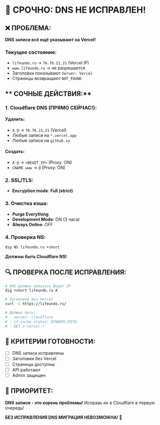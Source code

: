 # 🚨 СРОЧНО: DNS НЕ ИСПРАВЛЕН!

## **❌ ПРОБЛЕМА:**

**DNS записи всё ещё указывают на Vercel!**

### **Текущее состояние:**
- `lifeundo.ru` → `76.76.21.21` (Vercel IP)
- `www.lifeundo.ru` → не разрешается
- Заголовки показывают `Server: Vercel`
- Страницы возвращают `NOT_FOUND`

## ** СОЧНЫЕ ДЕЙСТВИЯ:**

### **1. Cloudflare DNS (ПРЯМО СЕЙЧАС!):**

#### **Удалить:**
- `A @` → `76.76.21.21` (Vercel)
- Любые записи на `*.vercel.app`
- Любые записи на `github.io`

#### **Создать:**
- `A @` → `<BEGET_IP>` (Proxy: ON)
- `CNAME www` → `@` (Proxy: ON)

### **2. SSL/TLS:**
- **Encryption mode**: **Full (strict)**

### **3. Очистка кэша:**
- **Purge Everything**
- **Development Mode**: ON (3 часа)
- **Always Online**: OFF

### **4. Проверка NS:**
```bash
dig NS lifeundo.ru +short
```
**Должны быть Cloudflare NS!**

## **🔍 ПРОВЕРКА ПОСЛЕ ИСПРАВЛЕНИЯ:**

```bash
# DNS должен показать Beget IP
dig +short lifeundo.ru A

# Заголовки без Vercel
curl -I https://lifeundo.ru/

# Должно быть:
# - server: cloudflare
# - cf-cache-status: DYNAMIC|MISS
# - НЕТ x-vercel-*
```

## **🎯 КРИТЕРИИ ГОТОВНОСТИ:**

- [ ] DNS записи исправлены
- [ ] Заголовки без Vercel
- [ ] Страницы доступны
- [ ] API работают
- [ ] Admin защищен

## **🚨 ПРИОРИТЕТ:**

**DNS записи - это корень проблемы!** Исправь их в Cloudflare в первую очередь!

**БЕЗ ИСПРАВЛЕНИЯ DNS МИГРАЦИЯ НЕВОЗМОЖНА! 🚨**


